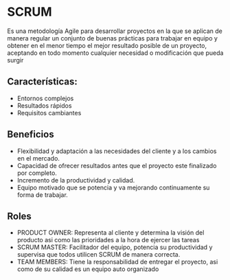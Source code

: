 # SCRUM

Es una metodología Agile para desarrollar proyectos en la que se aplican de manera regular un conjunto de buenas prácticas para trabajar en equipo y obtener en el menor tiempo el mejor resultado posible de un proyecto, aceptando en todo momento cualquier necesidad o modificación que pueda surgir

## Características:

- Entornos complejos
- Resultados rápidos
- Requisitos cambiantes

 ## Beneficios
 
 - Flexibilidad y adaptación a las necesidades del cliente y a los cambios en el mercado.
 - Capacidad de ofrecer resultados antes que el proyecto este finalizado por completo.
 - Incremento de la productividad y calidad.
 - Equipo motivado que se potencia y va mejorando continuamente su forma de trabajar.

## Roles

- PRODUCT OWNER: Representa al cliente y determina la visión del producto asi como las prioridades a la hora de ejercer las tareas
- SCRUM MASTER: Facilitador del equipo, potencia su productividad y supervisa que todos utilicen SCRUM de manera correcta.
- TEAM MEMBERS: Tiene la responsabilidad de entregar el proyecto, asi como de su calidad es un equipo auto organizado 






 
 
